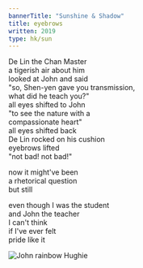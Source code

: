 ```yaml
---
bannerTitle: "Sunshine & Shadow" 
title: eyebrows
written: 2019
type: hk/sun
---
```


De Lin the Chan Master  
a tigerish air about him  
looked at John and said  
"so, Shen-yen gave you transmission,  
what did he teach you?"  
all eyes shifted to John  
"to see the nature with a  
compassionate heart"  
all eyes shifted back  
De Lin rocked on his cushion  
eyebrows lifted  
"not bad! not bad!"


now it might've been  
a rhetorical question  
but still  


even though I was the student  
and John the teacher  
I can't think  
if I've ever felt  
pride like it

![John rainbow Hughie](/images/chan/John_rainbow_Hughie.jpg "John rainbow Hughie")

